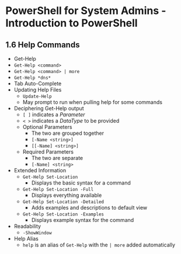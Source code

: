 PowerShell for System Admins - Introduction to PowerShell
============================================================

1.6 Help Commands
------------------------------------------------------------

* Get-Help
* `Get-Help <command>`
* `Get-Help <command> | more`
* `Get-Help *dns*`
* Tab Auto-Complete
* Updating Help Files
	+ `Update-Help`
	+ May prompt to run when pulling help for some commands
* Deciphering Get-Help output
	+ `[ ]` indicates a *Parameter*
	+ `< >` indicates a *DataType* to be provided
	+ Optional Parameters
		- The two are grouped together
		- `[-Name <string>]`
		- `[[-Name] <string>]`
	+ Required Parameters
		- The two are separate
		- `[-Name] <string>`
* Extended Information
	+ `Get-Help Set-Location`
		- Displays the basic syntax for a command
	+ `Get-Help Set-Location -Full`
		- Displays everything available
	+ `Get-Help Set-Location -Detailed`
		- Adds examples and descriptions to default view
	+ `Get-Help Set-Location -Examples`
		- Displays example syntax for the command
* Readability
	+ `-ShowWindow`
* Help Alias
	+ `help` is an alias of `Get-Help` with the `| more`
	  added automatically
